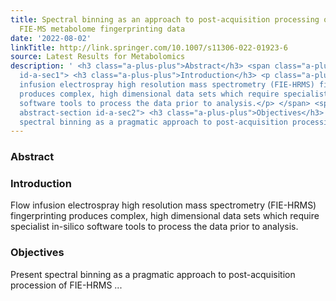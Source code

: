 ```yaml
---
title: Spectral binning as an approach to post-acquisition processing of high resolution
  FIE-MS metabolome fingerprinting data
date: '2022-08-02'
linkTitle: http://link.springer.com/10.1007/s11306-022-01923-6
source: Latest Results for Metabolomics
description: ' <h3 class="a-plus-plus">Abstract</h3> <span class="a-plus-plus abstract-section
  id-a-sec1"> <h3 class="a-plus-plus">Introduction</h3> <p class="a-plus-plus">Flow
  infusion electrospray high resolution mass spectrometry (FIE-HRMS) fingerprinting
  produces complex, high dimensional data sets which require specialist in-silico
  software tools to process the data prior to analysis.</p> </span> <span class="a-plus-plus
  abstract-section id-a-sec2"> <h3 class="a-plus-plus">Objectives</h3> <p class="a-plus-plus">Present
  spectral binning as a pragmatic approach to post-acquisition procession of FIE-HRMS  ...'
---
```

 <h3 class="a-plus-plus">Abstract</h3> <span class="a-plus-plus abstract-section id-a-sec1"> <h3 class="a-plus-plus">Introduction</h3> <p class="a-plus-plus">Flow infusion electrospray high resolution mass spectrometry (FIE-HRMS) fingerprinting produces complex, high dimensional data sets which require specialist in-silico software tools to process the data prior to analysis.</p> </span> <span class="a-plus-plus abstract-section id-a-sec2"> <h3 class="a-plus-plus">Objectives</h3> <p class="a-plus-plus">Present spectral binning as a pragmatic approach to post-acquisition procession of FIE-HRMS  ...